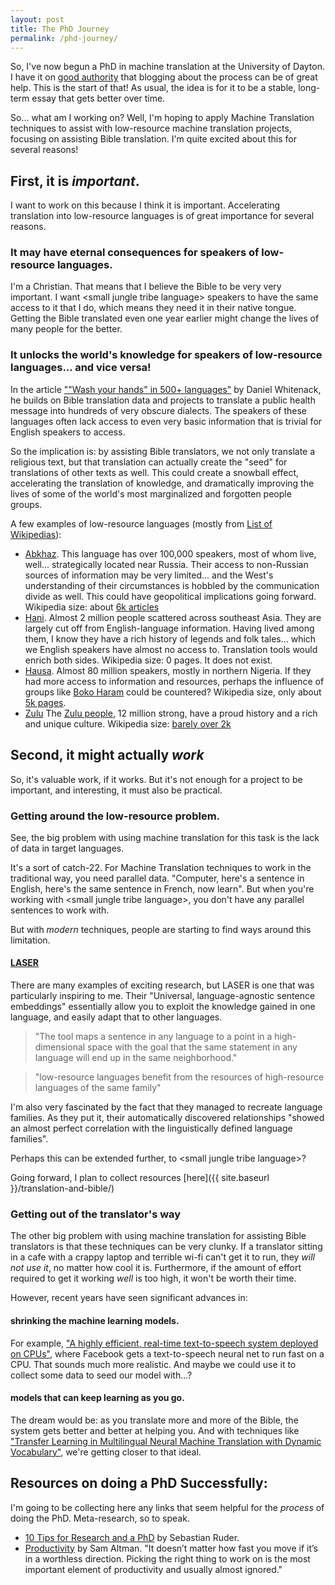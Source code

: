 ```yaml
---
layout: post
title: The PhD Journey
permalink: /phd-journey/
---
```


So, I've now begun a PhD in machine translation at the University of Dayton. I have it on [good authority](https://ruder.io/10-tips-for-research-and-a-phd/) that blogging about the process can be of great help. This is the start of that! As usual, the idea is for it to be a stable, long-term essay that gets better over time.

So... what am I working on? Well, I'm hoping to apply Machine Translation techniques to assist with low-resource machine translation projects, focusing on assisting Bible translation. I'm quite excited about this for several reasons!

## First, it is _important_. 

I want to work on this because I think it is important. Accelerating translation into low-resource languages is of great importance for several reasons. 

### It may have eternal consequences for speakers of low-resource languages.
I'm a Christian. That means that I believe the Bible to be very very important. I want \<small jungle tribe language> speakers to have the same access to it that I do, which means they need it in their native tongue. Getting the Bible translated even one year earlier might change the lives of many people for the better. 

### It unlocks the world's knowledge for speakers of low-resource languages... and vice versa!
In the article [""Wash your hands" in 500+ languages"](https://datadan.io/blog/wash-your-hands) by Daniel Whitenack, he builds on Bible translation data and projects to translate a public health message into hundreds of very obscure dialects. The speakers of these languages often lack access to even very basic information that is trivial for English speakers to access. 

So the implication is: by assisting Bible translators, we not only translate a religious text, but that translation can actually create the "seed" for translations of other texts as well. This could create a snowball effect, accelerating the translation of knowledge, and dramatically improving the lives of some of the world's most marginalized and forgotten people groups. 

A few examples of low-resource languages (mostly from [List of Wikipedias](https://en.wikipedia.org/wiki/List_of_Wikipedias)): 
* [Abkhaz](https://en.wikipedia.org/wiki/Abkhaz_language). This language has over 100,000 speakers, most of whom live, well... strategically located near Russia. Their access to non-Russian sources of information may be very limited... and the West's understanding of their circumstances is hobbled by the communication divide as well. This could have geopolitical implications going forward. Wikipedia size: about [6k articles](https://ab.wikipedia.org/wiki/%D0%A6%D0%B0%D1%81%D1%82%D3%99%D0%B8:%D0%A1%D1%82%D0%B0%D1%82%D0%B8%D1%81%D1%82%D0%B8%D0%BA%D0%B0)
* [Hani](https://en.wikipedia.org/wiki/Hani_people). Almost 2 million people scattered across southeast Asia. They are largely cut off from English-language information. Having lived among them, I know they have a rich history of legends and folk tales... which we English speakers have almost no access to. Translation tools would enrich both sides. Wikipedia size: 0 pages. It does not exist.
* [Hausa](https://en.wikipedia.org/wiki/Hausa_language). Almost 80 million speakers, mostly in northern Nigeria.  If they had more access to information and resources, perhaps the influence of groups like [Boko Haram](https://en.wikipedia.org/wiki/Boko_Haram) could be countered? Wikipedia size, only about [5k pages](https://ha.wikipedia.org/wiki/Special:Statistics).
* [Zulu](https://en.wikipedia.org/wiki/Zulu_language) The [Zulu people](https://en.wikipedia.org/wiki/Zulu_people), 12 million strong, have a proud history and a rich and unique culture. Wikipedia size: [barely over 2k](https://en.wikipedia.org/wiki/Zulu_Wikipedia)


## Second, it might actually _work_
So, it's valuable work, if it works. But it's not enough for a project to be important, and interesting, it must also be practical. 

### Getting around the low-resource problem.
See, the big problem with using machine translation for this task is the lack of data in target languages. 

It's a sort of catch-22. For Machine Translation techniques to work in the traditional way, you need parallel data. "Computer, here's a sentence in English, here's the same sentence in French, now learn". But when you're working with \<small jungle tribe language>, you don't have any parallel sentences to work with. 

But with _modern_ techniques, people are starting to find ways around this limitation.

#### [LASER](https://engineering.fb.com/ai-research/laser-multilingual-sentence-embeddings/) 
There are many examples of exciting research, but LASER is one that was particularly inspiring to me. Their "Universal, language-agnostic sentence embeddings" essentially allow you to exploit the knowledge gained in one language, and easily adapt that to other languages. 

> "The tool maps a sentence in any language to a point in a high-dimensional space with the goal that the same statement in any language will end up in the same neighborhood."

> "low-resource languages benefit from the resources of high-resource languages of the same family"

I'm also very fascinated by the fact that they managed to recreate language families. As they put it, their automatically discovered relationships "showed an almost perfect correlation with the linguistically defined language families".

Perhaps this can be extended further, to \<small jungle tribe language>?

Going forward, I plan to collect resources [here]({{ site.baseurl }}/translation-and-bible/)

### Getting out of the translator's way
The other big problem with using machine translation for assisting Bible translators is that these techniques can be very clunky. If a translator sitting in a cafe with a crappy laptop and terrible wi-fi can't get it to run, they _will not use it_, no matter how cool it is. Furthermore, if the amount of effort required to get it working _well_ is too high, it won't be worth their time. 

However, recent years have seen significant advances in: 
#### shrinking the machine learning models. 
For example, ["A highly efficient, real-time text-to-speech system deployed on CPUs"](https://ai.facebook.com/blog/a-highly-efficient-real-time-text-to-speech-system-deployed-on-cpus/), where Facebook gets a text-to-speech neural net to run fast on a CPU. That sounds much more realistic. And maybe we could use it to collect some data to seed our model with...?

#### models that can keep learning as you go. 
The dream would be: as you translate more and more of the Bible, the system gets better and better at helping you. And with techniques like ["Transfer Learning in Multilingual Neural Machine Translation with Dynamic Vocabulary"](https://arxiv.org/abs/1811.01137), we're getting closer to that ideal.

## Resources on doing a PhD Successfully:
I'm going to be collecting here any links that seem helpful for the _process_ of doing the PhD. Meta-research, so to speak. 

* [10 Tips for Research and a PhD](https://ruder.io/10-tips-for-research-and-a-phd/) by Sebastian Ruder.
* [Productivity](https://blog.samaltman.com/productivity) by Sam Altman. "It doesn’t matter how fast you move if it’s in a worthless direction.  Picking the right thing to work on is the most important element of productivity and usually almost ignored."